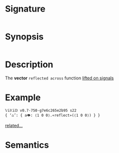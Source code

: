 # Signature
```vikid-signature
```

# Synopsis
```vikid-synopsis
```

# Description
The __vector__ `reflected across` function [lifted on signals](/refman/concepts/pure_functions)

# Example
```vikid-script
𝕍i𝕂i𝔻 v0.7-750-g7e6c265e2b95 s22
{ ‘⌂’: { a👁: ⟨1 0 0⟩.«reflect»(⟨1 0 0⟩) } }
```


[related...](https://en.wikipedia.org/wiki/Reflection_(mathematics))

# Semantics